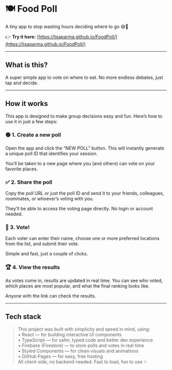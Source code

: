 # 🍽️ Food Poll

A tiny app to stop wasting hours deciding where to go 😅🍕

👉 **Try it here:** [https://lisaparma.github.io/FoodPoll/](https://lisaparma.github.io/FoodPoll/)

---

## What is this?

A super simple app to vote on where to eat. No more endless debates, just tap and decide.

---

## How it works
This app is designed to make group decisions easy and fun. Here’s how to use it in just a few steps:

### 🟢 1. **Create a new poll**
Open the app and click the “NEW POLL” button.
This will instantly generate a unique poll ID that identifies your session.

You’ll be taken to a new page where you (and others) can vote on your favorite places.

### ✅ 2. **Share the poll**
Copy the poll URL or just the poll ID and send it to your friends, colleagues, roommates, or whoever’s voting with you.

They’ll be able to access the voting page directly. No login or account needed.

### 📝 3. **Vote!**
Each voter can enter their name, choose one or more preferred locations from the list, and submit their vote.

Simple and fast, just a couple of clicks.

### 🏆 4. **View the results**
As votes come in, results are updated in real time.
You can see who voted, which places are most popular, and what the final ranking looks like.

Anyone with the link can check the results.

---

## Tech stack

> This project was built with simplicity and speed in mind, using: \
•	React — for building interactive UI components \
•	TypeScript — for safer, typed code and better dev experience \
•   Firebase (Firestore) — to store polls and votes in real time \
•   Styled Components — for clean visuals and animations \
•	GitHub Pages — for easy, free hosting \
All client-side, no backend needed. Fast to load, fun to use ✨

